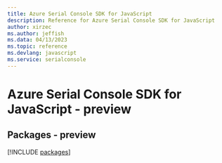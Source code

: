 ```yaml
---
title: Azure Serial Console SDK for JavaScript
description: Reference for Azure Serial Console SDK for JavaScript
author: xirzec
ms.author: jeffish
ms.data: 04/13/2023
ms.topic: reference
ms.devlang: javascript
ms.service: serialconsole
---
```

# Azure Serial Console SDK for JavaScript - preview
## Packages - preview
[!INCLUDE [packages](serial-console-index.md)]